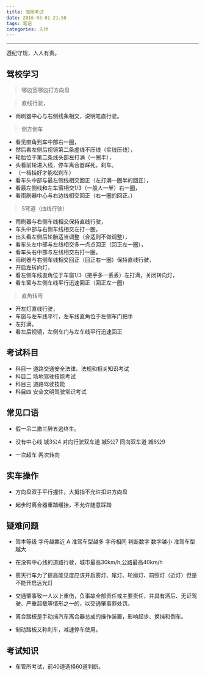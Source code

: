```yaml
---
title: 驾照考试
date: 2016-03-01 21.58
tags: 笔记
categories: 入世
---
```


--------------------------------------------------------------------------------

遵纪守规，人人有责。

<!-- more -->

## 驾校学习

> 哪边宽哪边打方向盘

> 直线行驶，
* 雨刷器中心与右侧线条相交，说明笔直行驶。

> 侧方倒车
* 看见直角到车中部右一圈，
* 然后看左侧后视镜第二条虚线不压线（实线压线），
* 轮胎位于第二条线头部左打满（一圈半），
* 头看前轮进入线，停车离合器踩死，刹车。
* （一档挂好才能松刹车）
* 看车头中部与最左侧线相交回正（左打满一圈半的回正），
* 看最左侧线和左车窗相交1/3（一般人一半）右一圈，
* 看雨刷器中心与右边线相交回正（右一圈的回正。）

> S弯道（曲线行驶）
* 雨刷器与右侧车线相交保持直线行驶，
* 车头中部与右侧车线相交左打一圈，
* 出头看左侧后轮胎适当调整（合适则不做调整），
* 看车头左中部与左线相交多一点点回正（回正左一圈），
* 看车头右中部与左线相交右打一圈，
* 雨刷器与右侧车线相交回正（回正右一圈）保持直线行驶，
* 开启左转向灯，
* 看左侧车线直角位于车窗1/3（把手多一丢丢）左打满，关闭转向灯，
* 看车窗与左侧车线平行迅速回正（回正左一圈）

> 直角转弯
* 开左灯直线行驶，
* 车窗与左车线平行，左车线直角位于左侧车门把手
* 左打满，
* 看左后视镜，左侧车门与左车线平行迅速回正

## 考试科目

* 科目一 道路交通安全法律、法规和相关知识考试
* 科目二 场地驾驶技能考试
* 科目三 道路驾驶技能
* 科目四 安全文明驾驶常识考试

## 常见口语

* 假一吊二撤三醉五逃终生。

* 没有中心线 城3公4
  对向行驶双车道 城5公7
  同向双车道 城6公9

* 一次超车 两次转向

## 实车操作

* 方向盘双手平行握住，大拇指不允许扣进方向盘

* 起步时离合器重踏缓抬，不允许随意踩踏

## 疑难问题

* 驾本等级 字母越靠近 A 准驾车型越多 字母相同 判断数字 数字越小 准驾车型越大

* 在没有中心线的道路行驶，城市最高30km/h,公路最高40km/h

* 雾天行车为了提高能见度应该开启雾灯、尾灯、轮廓灯、前照灯（近灯）但是不能开启远光灯

* 交通肇事致一人以上重伤，负事故全部责任或主要责任，并具有酒后、无证驾驶、严重超载等情形之一的，以交通肇事罪处罚。

* 离合踏板是手动挡汽车离合器总成的操作装置，影响起步、换挡和倒车。

* 制动踏板又称刹车，减速停车使用。

## 考试知识

* 车管所考试，前40道选择60道判断。


